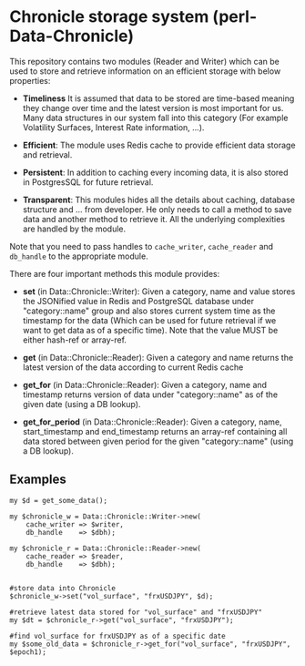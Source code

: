 # Chronicle storage system (perl-Data-Chronicle)

This repository contains two modules (Reader and Writer) which can be used to store and retrieve information
on an efficient storage with below properties:

* **Timeliness**
It is assumed that data to be stored are time-based meaning they change over time and the latest version is most important for us.
Many data structures in our system fall into this category (For example Volatility Surfaces, Interest Rate information, ...).

* **Efficient**:
The module uses Redis cache to provide efficient data storage and retrieval.

* **Persistent**:
In addition to caching every incoming data, it is also stored in PostgresSQL for future retrieval.

* **Transparent**:
This modules hides all the details about caching, database structure and ... from developer. He only needs to call a method
to save data and another method to retrieve it. All the underlying complexities are handled by the module.

Note that you need to pass handles to `cache_writer`, `cache_reader` and `db_handle` to the appropriate module.

There are four important methods this module provides:

* **set** (in Data::Chronicle::Writer):
Given a category, name and value stores the JSONified value in Redis and PostgreSQL database under "category::name" group and also stores current
system time as the timestamp for the data (Which can be used for future retrieval if we want to get data as of a specific time). Note that the value
MUST be either hash-ref or array-ref.

* **get** (in Data::Chronicle::Reader):
Given a category and name returns the latest version of the data according to current Redis cache

* **get_for** (in Data::Chronicle::Reader):
Given a category, name and timestamp returns version of data under "category::name" as of the given date (using a DB lookup).

* **get_for_period** (in Data::Chronicle::Reader):
Given a category, name, start_timestamp and end_timestamp returns an array-ref containing all data stored between given period for the given "category::name" (using a DB lookup).

## Examples ##

```
my $d = get_some_data();

my $chronicle_w = Data::Chronicle::Writer->new( 
    cache_writer => $writer,
    db_handle    => $dbh);

my $chronicle_r = Data::Chronicle::Reader->new( 
    cache_reader => $reader, 
    db_handle    => $dbh);


#store data into Chronicle
$chronicle_w->set("vol_surface", "frxUSDJPY", $d);

#retrieve latest data stored for "vol_surface" and "frxUSDJPY"
my $dt = $chronicle_r->get("vol_surface", "frxUSDJPY");

#find vol_surface for frxUSDJPY as of a specific date
my $some_old_data = $chronicle_r->get_for("vol_surface", "frxUSDJPY", $epoch1);

```
